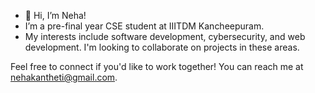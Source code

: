 - 👋 Hi, I’m Neha!
- I’m a pre-final year CSE student at IIITDM Kancheepuram.
- My interests include software development, cybersecurity, and web development. I'm looking to collaborate on projects in these areas.

 Feel free to connect if you'd like to work together! You can reach me at nehakantheti@gmail.com.
